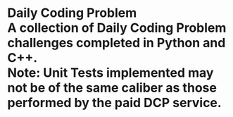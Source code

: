 # Daily Coding Problem </br>A collection of Daily Coding Problem challenges completed in Python and C++.</br>Note: Unit Tests implemented may not be of the same caliber as those performed by the paid DCP service.
